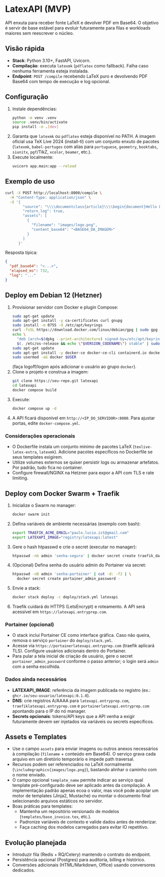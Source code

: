 # LatexAPI (MVP)

API enxuta para receber fonte LaTeX e devolver PDF em Base64. O objetivo é servir de base estável para evoluir futuramente para filas e workloads maiores sem reescrever o núcleo.

## Visão rápida
- **Stack**: Python 3.10+, FastAPI, Uvicorn.
- **Compilação**: executa `latexmk` (`pdflatex` como fallback). Falha caso nenhuma ferramenta esteja instalada.
- **Endpoint**: `POST /compile` recebendo LaTeX puro e devolvendo PDF Base64 com tempo de execução e log opcional.

## Configuração
1. Instale dependências:
   ```bash
   python -m venv .venv
   source .venv/bin/activate
   pip install -e .[dev]
   ```
2. Garanta que `latexmk` ou `pdflatex` esteja disponível no PATH. A imagem oficial usa TeX Live 2024 (install-tl) com um conjunto enxuto de pacotes (`latexmk`, `babel-portuges` com alias para `portuguese`, `geometry`, `booktabs`, `siunitx`, `pgf`/TikZ, `xcolor`, `beamer`, etc.).
3. Execute localmente:
   ```bash
   uvicorn app.main:app --reload
   ```

## Exemplo de uso
```bash
curl -X POST http://localhost:8000/compile \
  -H "Content-Type: application/json" \
  -d '{
        "source": "\\\\documentclass{article}\\\\begin{document}Hello LatexAPI\\\\end{document}",
        "return_log": true,
        "assets": [
          {
            "filename": "images/logo.png",
            "content_base64": "<BASE64_DA_IMAGEM>"
          }
        ]
      }'
```
Resposta típica:
   ```json
   {
     "pdf_base64": "<...>",
     "elapsed_ms": 732,
     "log": "..."
   }
   ```

## Deploy em Debian 12 (Hetzner)
1. Provisionar servidor com Docker e plugin Compose:
   ```bash
   sudo apt-get update
   sudo apt-get install -y ca-certificates curl gnupg
   sudo install -m 0755 -d /etc/apt/keyrings
   curl -fsSL https://download.docker.com/linux/debian/gpg | sudo gpg --dearmor -o /etc/apt/keyrings/docker.gpg
   echo \
     "deb [arch=$(dpkg --print-architecture) signed-by=/etc/apt/keyrings/docker.gpg] https://download.docker.com/linux/debian \
     $(. /etc/os-release && echo \"$VERSION_CODENAME\") stable" | sudo tee /etc/apt/sources.list.d/docker.list > /dev/null
   sudo apt-get update
   sudo apt-get install -y docker-ce docker-ce-cli containerd.io docker-buildx-plugin docker-compose-plugin
   sudo usermod -aG docker $USER
   ```
   (faça logoff/logon após adicionar o usuário ao grupo `docker`).
2. Clone o projeto e construa a imagem:
   ```bash
   git clone https://seu-repo.git latexapi
   cd latexapi
   docker compose build
   ```
3. Execute:
   ```bash
   docker compose up -d
   ```
4. A API ficará disponível em `http://<IP_DO_SERVIDOR>:8000`. Para ajustar portas, edite `docker-compose.yml`.

### Considerações operacionais
- O Dockerfile instala um conjunto mínimo de pacotes LaTeX (`texlive-latex-extra`, `latexmk`). Adicione pacotes específicos no Dockerfile se seus templates exigirem.
- Utilize volumes externos se quiser persistir logs ou armazenar artefatos. Por padrão, tudo fica no container.
- Configure firewall/NGINX na Hetzner para expor a API com TLS e rate limiting.

## Deploy com Docker Swarm + Traefik
1. Inicialize o Swarm no manager:
   ```bash
   docker swarm init
   ```
2. Defina variáveis de ambiente necessárias (exemplo com bash):
   ```bash
   export TRAEFIK_ACME_EMAIL="paulo.lucio.ist@gmail.com"
   export LATEXAPI_IMAGE="registry/latexapi:latest"
   ```
3. Gere o hash htpasswd e crie o secret (executar no manager):
   ```bash
   htpasswd -nb admin 'senha-segura' | docker secret create traefik_dashboard_users -
   ```
4. (Opcional) Defina senha do usuário admin do Portainer via secret:
   ```bash
   htpasswd -nB admin 'senha-portainer' | cut -d: -f2 | \
     docker secret create portainer_admin_password -
   ```
3. Envie a stack:
   ```bash
   docker stack deploy -c deploy/stack.yml latexapi
   ```
4. Traefik cuidará do HTTPS (LetsEncrypt) e roteamento. A API será acessível em `https://latexapi.entryprep.com`.

### Portainer (opcional)
- O stack inclui Portainer CE como interface gráfica. Caso não queira, remova o serviço `portainer` do `deploy/stack.yml`.
- Acesse via `https://portainerlatexapi.entryprep.com` (traefik aplicará TLS). Configure usuários adicionais dentro do Portainer.
- Para pular a tela inicial de criação de usuário, gere o secret `portainer_admin_password` conforme o passo anterior; o login será `admin` com a senha escolhida.

### Dados ainda necessários
- **LATEXAPI_IMAGE**: referência da imagem publicada no registro (ex.: `ghcr.io/seu-usuario/latexapi:0.1.0`).
- **DNS**: crie registros A/AAAA para `latexapi.entryprep.com`, `traefiklatexapi.entryprep.com` e `portainerlatexapi.entryprep.com` apontando para o IP do nó manager.
- **Secrets opcionais**: tokens/API keys que a API venha a exigir futuramente devem ser injetados via variáveis ou secrets específicos.

## Assets e Templates
- Use o campo `assets` para enviar imagens ou outros anexos necessários à compilação (`filename` + conteúdo em Base64). O serviço grava cada arquivo em um diretório temporário e impede path traversal.
- Recursos podem ser referenciados no LaTeX normalmente (`\includegraphics{images/logo.png}`), bastando alinhar o caminho com o nome enviado.
- O campo opcional `template_name` permite indicar ao serviço qual template pré-configurado deve ser aplicado antes da compilação. A implementação padrão apenas ecoa o valor, mas você pode acoplar um motor de templates (Jinja2, Mustache) ou montar o documento final selecionando arquivos estáticos no servidor.
- Boas práticas para templates:
  - Mantenha um repositório versionado de modelos (`templates/base_invoice.tex`, etc.).
  - Padronize variáveis de contexto e valide dados antes de renderizar.
  - Faça caching dos modelos carregados para evitar IO repetitivo.

## Evolução planejada
- Introduzir fila (Redis + RQ/Celery) mantendo o contrato do endpoint.
- Persistência opcional (Postgres) para auditoria, billing e histórico.
- Conversões adicionais (HTML/Markdown, Office) usando conversores dedicados.
